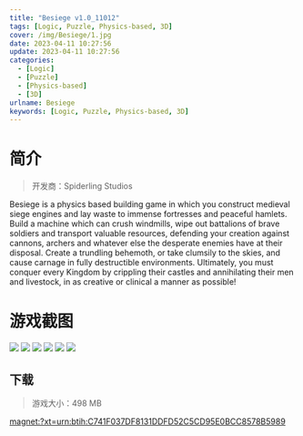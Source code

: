 ```yaml
---
title: "Besiege v1.0_11012"
tags: [Logic, Puzzle, Physics-based, 3D]
cover: /img/Besiege/1.jpg
date: 2023-04-11 10:27:56
update: 2023-04-11 10:27:56
categories: 
  - [Logic]
  - [Puzzle]
  - [Physics-based]
  - [3D]
urlname: Besiege
keywords: [Logic, Puzzle, Physics-based, 3D]
---
```

# 简介

> 开发商：Spiderling Studios

Besiege is a physics based building game in which you construct medieval siege engines and lay waste to immense fortresses and peaceful hamlets. Build a machine which can crush windmills, wipe out battalions of brave soldiers and transport valuable resources, defending your creation against cannons, archers and whatever else the desperate enemies have at their disposal. Create a trundling behemoth, or take clumsily to the skies, and cause carnage in fully destructible environments. Ultimately, you must conquer every Kingdom by crippling their castles and annihilating their men and livestock, in as creative or clinical a manner as possible!

# 游戏截图

![](/img/Besiege/2.jpg)
![](/img/Besiege/3.jpg)
![](/img/Besiege/4.jpg)
![](/img/Besiege/5.jpg)
![](/img/Besiege/6.jpg)
![](/img/Besiege/7.jpg)


## 下载

> 游戏大小：498 MB

[magnet:?xt=urn:btih:C741F037DF8131DDFD52C5CD95E0BCC8578B5989](magnet:?xt=urn:btih:C741F037DF8131DDFD52C5CD95E0BCC8578B5989)